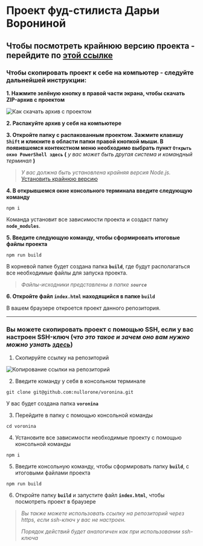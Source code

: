 # Проект фуд-стилиста Дарьи Ворониной

## Чтобы посмотреть крайнюю версию проекта - перейдите по **[этой ссылке](https://nullorone.dev/voronina)**

### Чтобы скопировать проект к себе на компьютер - следуйте дальнейшей инструкции:

**1. Нажмите зелёную кнопку в правой части экрана, чтобы скачать ZIP-архив с проектом**

![Как скачать архив с проектом](https://nullorone.dev/docs/screen_download_zip_github.jpg)

**2. Распакуйте архив у себя на компьютере**

**3. Откройте папку с распакованным проектом. Зажмите клавишу `Shift` и кликните в области папки правой кнопкой мыши. В появившемся контекстном меню необходимо выбрать пункт `Открыть окно PowerShell здесь` (** *у вас может быть другая система и командный терминал* **)**

> *У вас должна быть установлена крайняя версия Node.js.* [Установить крайнюю версию](https://nodejs.org/en/)

**4. В открывшемся окне консольного терминала введите следующую команду**

```
npm i
```
Команда установит все зависимости проекта и создаст папку **`node_modules`**.

**5. Введите следующую команду, чтобы сформировать итоговые файлы проекта**

```
npm run build
```

В корневой папке будет создана папка **`build`**, где будут располагаться все необходимые файлы для запуска проекта.
> *Файлы-исходники представлены в папке **`source`***

**6. Откройте файл `index.html` находящийся в папке `build`**

В вашем браузере откроется проект данного репозитория.

---
### Вы можете скопировать проект с помощью SSH, если у вас настроен SSH-ключ (*что это такое и зачем оно вам нужно можно узнать [здесь](https://htmlacademy.ru/blog/84-register-on-github-work-with-console)*) 

1. Скопируйте ссылку на репозиторий

![Копирование ссылки на репозиторий](https://nullorone.dev/docs/screen_ssh_github.jpg)
  
2. Введите команду у себя в консольном терминале 

```
git clone git@github.com:nullorone/voronina.git
```

У вас будет создана папка **`voronina`**

3. Перейдите в папку с помощью консольной команды

```
cd voronina
```

4. Установите все зависимости необходимые проекту с помощью консольной команды

```
npm i
```

5. Введите консольную команду, чтобы сформировать папку **`build`**, с итоговыми файлами  проекта

```
npm run build
```

6. Откройте папку **`build`** и запустите файл **`index.html`**, чтобы посмотреть проект в браузере


>*Вы также можете использовать ссылку на репозиторий через https, если ssh-ключ у вас не настроен.*
>
>*Порядок действий будет аналогичен как при использовании ssh-ключа*
>&nbsp;
